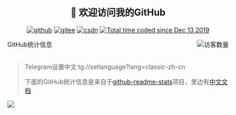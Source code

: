 <h2 align="center">👋 欢迎访问我的GitHub</h2>
<p align="center">
  <a href="https://github.com/LoveGlaze"><img src="https://img.shields.io/badge/GitHub-ff79c6" alt="github"></a>
  <a href="https://gitee.com/LoveGlaze"><img src="https://img.shields.io/badge/Gitee-fe7300" alt="gitee"></a>
  <a href="https://blog.csdn.net/qq_41689938"><img src="https://img.shields.io/badge/CSDN-cf000e" alt="csdn"></a>
  <a href="https://wakatime.com/@LoveGlaze"><img src="https://wakatime.com/badge/user/38d2a5f0-991f-4243-b4c6-3095972fc18b.svg" alt="Total time coded since Dec 13 2019" /></a>
</p>

<img align='right' src="https://profile-counter.glitch.me/LoveGlaze/count.svg" alt="访客数量"/>


<summary>GitHub统计信息</summary>

<br/>

>Telegram设置中文 tg://setlanguage?lang=classic-zh-cn
> 
> 下面的GitHub统计信息是来自于[github-readme-stats](https://github.com/anuraghazra/github-readme-stats)项目，里边有[中文文档](https://github.com/anuraghazra/github-readme-stats/blob/master/readme_cn.md)

<a href="https://github.com/LoveGlaze/images">
  <img align="center" src="https://github-readme-stats.anuraghazra1.vercel.app/api?username=LoveGlaze&show_icons=true" />
</a>



